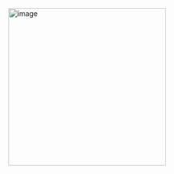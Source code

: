 <img width="314" alt="image" src="https://github.com/user-attachments/assets/e9027fbd-0af4-4de3-894e-b3aba3177def">
